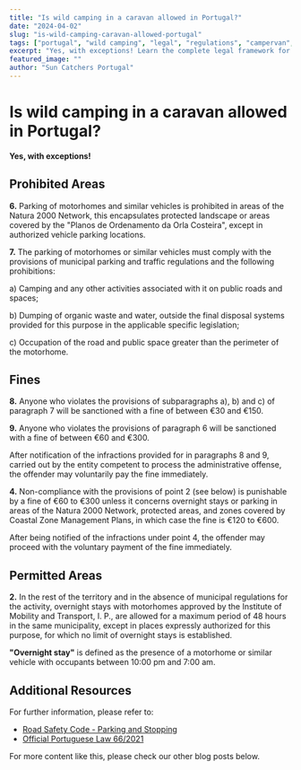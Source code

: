 ```yaml
---
title: "Is wild camping in a caravan allowed in Portugal?"
date: "2024-04-02"
slug: "is-wild-camping-caravan-allowed-portugal"
tags: ["portugal", "wild camping", "legal", "regulations", "campervan", "law"]
excerpt: "Yes, with exceptions! Learn the complete legal framework for wild camping in Portugal, including prohibited areas, permitted zones, and fines."
featured_image: ""
author: "Sun Catchers Portugal"
---
```


# Is wild camping in a caravan allowed in Portugal?

**Yes, with exceptions!**

## Prohibited Areas

**6.** Parking of motorhomes and similar vehicles is prohibited in areas of the Natura 2000 Network, this encapsulates protected landscape or areas covered by the "Planos de Ordenamento da Orla Costeira", except in authorized vehicle parking locations.

**7.** The parking of motorhomes or similar vehicles must comply with the provisions of municipal parking and traffic regulations and the following prohibitions:

a) Camping and any other activities associated with it on public roads and spaces;

b) Dumping of organic waste and water, outside the final disposal systems provided for this purpose in the applicable specific legislation;

c) Occupation of the road and public space greater than the perimeter of the motorhome.

## Fines

**8.** Anyone who violates the provisions of subparagraphs a), b) and c) of paragraph 7 will be sanctioned with a fine of between €30 and €150.

**9.** Anyone who violates the provisions of paragraph 6 will be sanctioned with a fine of between €60 and €300.

After notification of the infractions provided for in paragraphs 8 and 9, carried out by the entity competent to process the administrative offense, the offender may voluntarily pay the fine immediately.

**4.** Non-compliance with the provisions of point 2 (see below) is punishable by a fine of €60 to €300 unless it concerns overnight stays or parking in areas of the Natura 2000 Network, protected areas, and zones covered by Coastal Zone Management Plans, in which case the fine is €120 to €600.

After being notified of the infractions under point 4, the offender may proceed with the voluntary payment of the fine immediately.

## Permitted Areas

**2.** In the rest of the territory and in the absence of municipal regulations for the activity, overnight stays with motorhomes approved by the Institute of Mobility and Transport, I. P., are allowed for a maximum period of 48 hours in the same municipality, except in places expressly authorized for this purpose, for which no limit of overnight stays is established.

**"Overnight stay"** is defined as the presence of a motorhome or similar vehicle with occupants between 10:00 pm and 7:00 am.

## Additional Resources

For further information, please refer to:

- [Road Safety Code - Parking and Stopping](https://www.segurancarodoviaria.pt/codigo-da-estrada/titulo-ii-do-transito-de-veiculos-e-animais/capitulo-i-disposic%C3%B5es-comuns/sec%C3%A7%C3%A3o-v-algumas-manobras-em-especial/subsec%C3%A7%C3%A3o-vi-paragem-e-estacionamento/artigo-48o-como-devem-efetuar-se/?returnUrl=%2Fcodigo-da-estrada%2F%3Fshow%3D8406%23a-subSeccao-8392)
- [Official Portuguese Law 66/2021](https://diariodarepublica.pt/dr/detalhe/lei/66-2021-170083315)

For more content like this, please check our other blog posts below.